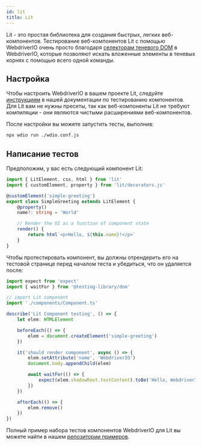 ```yaml
---
id: lit
title: Lit
---
```


Lit - это простая библиотека для создания быстрых, легких веб-компонентов. Тестирование веб-компонентов Lit с помощью WebdriverIO очень просто благодаря [селекторам теневого DOM](/docs/selectors#deep-selectors) в WebdriverIO, которые позволяют искать вложенные элементы в теневых корнях с помощью всего одной команды.

## Настройка

Чтобы настроить WebdriverIO в вашем проекте Lit, следуйте [инструкциям](/docs/component-testing#set-up) в нашей документации по тестированию компонентов. Для Lit вам не нужны пресеты, так как веб-компоненты Lit не требуют компиляции - они являются чистыми расширениями веб-компонентов.

После настройки вы можете запустить тесты, выполнив:

```sh
npx wdio run ./wdio.conf.js
```

## Написание тестов

Предположим, у вас есть следующий компонент Lit:

```ts title="./components/Component.ts"
import { LitElement, css, html } from 'lit'
import { customElement, property } from 'lit/decorators.js'

@customElement('simple-greeting')
export class SimpleGreeting extends LitElement {
    @property()
    name?: string = 'World'

    // Render the UI as a function of component state
    render() {
        return html`<p>Hello, ${this.name}!</p>`
    }
}
```

Чтобы протестировать компонент, вы должны отрендерить его на тестовой странице перед началом теста и убедиться, что он удаляется после:

```ts title="lit.test.js"
import expect from 'expect'
import { waitFor } from '@testing-library/dom'

// import Lit component
import './components/Component.ts'

describe('Lit Component testing', () => {
    let elem: HTMLElement

    beforeEach(() => {
        elem = document.createElement('simple-greeting')
    })

    it('should render component', async () => {
        elem.setAttribute('name', 'WebdriverIO')
        document.body.appendChild(elem)

        await waitFor(() => {
            expect(elem.shadowRoot.textContent).toBe('Hello, WebdriverIO!')
        })
    })

    afterEach(() => {
        elem.remove()
    })
})
```

Полный пример набора тестов компонентов WebdriverIO для Lit вы можете найти в нашем [репозитории примеров](https://github.com/webdriverio/component-testing-examples/tree/main/lit-typescript-vite).